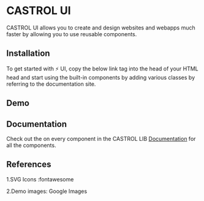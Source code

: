 # CASTROL UI

CASTROL UI allows you to create and design websites and webapps much faster by allowing you to use reusable components.




## Installation

To get started with ⚡ UI, copy the below link tag into the head of your HTML head and start using the built-in components by adding various classes by referring to the documentation site.


<link rel="stylesheet" href="">

    
## Demo




## Documentation

Check out the on every component in the CASTROL LIB [Documentation](https://linktodocumentation) for all the components.


## References

1.SVG Icons :fontawesome

2.Demo images: Google Images
